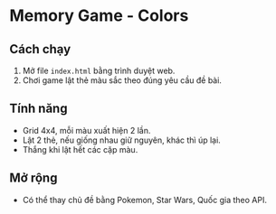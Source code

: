 # Memory Game - Colors

## Cách chạy

1. Mở file `index.html` bằng trình duyệt web.
2. Chơi game lật thẻ màu sắc theo đúng yêu cầu đề bài.

## Tính năng
- Grid 4x4, mỗi màu xuất hiện 2 lần.
- Lật 2 thẻ, nếu giống nhau giữ nguyên, khác thì úp lại.
- Thắng khi lật hết các cặp màu.

## Mở rộng
- Có thể thay chủ đề bằng Pokemon, Star Wars, Quốc gia theo API.
